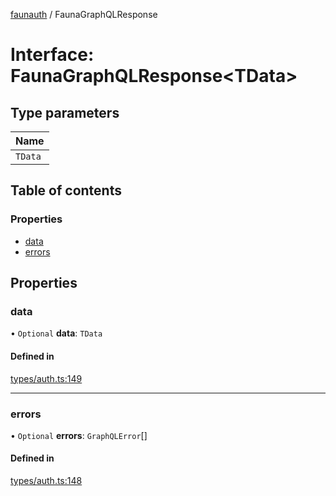[faunauth](../index.md) / FaunaGraphQLResponse

# Interface: FaunaGraphQLResponse<TData\>

## Type parameters

| Name |
| :------ |
| `TData` |

## Table of contents

### Properties

- [data](FaunaGraphQLResponse.md#data)
- [errors](FaunaGraphQLResponse.md#errors)

## Properties

### data

• `Optional` **data**: `TData`

#### Defined in

[types/auth.ts:149](https://github.com/alexnitta/faunauth/blob/b462f3a/src/types/auth.ts#L149)

___

### errors

• `Optional` **errors**: `GraphQLError`[]

#### Defined in

[types/auth.ts:148](https://github.com/alexnitta/faunauth/blob/b462f3a/src/types/auth.ts#L148)
